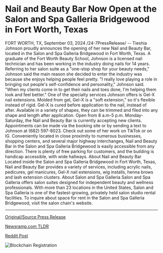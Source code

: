 # Nail and Beauty Bar Now Open at the Salon and Spa Galleria Bridgewood in Fort Worth, Texas

FORT WORTH, TX, September 03, 2024 /24-7PressRelease/ -- Tieshia Johnson proudly announces the opening of her new Nail and Beauty Bar, located in the Salon and Spa Galleria Bridgewood in Fort Worth, Texas.  A graduate of the Fort Worth Beauty School, Johnson is a licensed nail technician and has been working in the industry doing nails for 14 years. Referring to her salon suite as a "one-stop shop for your beauty needs," Johnson said the main reason she decided to enter the industry was because she enjoys helping people feel pretty.  "I really love playing a role in bringing out people's self-confidence and personality," Johnson said. "When my clients come in to get their nails and toes done, I'm helping them look and feel better."  One of the specialty services Johnson offers is Gel-X nail extensions. Molded from gel, Gel-X is a "soft extension," so it's flexible instead of rigid. Gel-X is cured before application to the nail, instead of after. Available in a variety of shapes, they can be trimmed and filed into any shape and length after application.   Open from 8 a.m-5 p.m. Monday-Saturday, the Nail and Beauty Bar is currently accepting new clients. Appointments can be made via the booking site or by sending a text to Johnson at (682) 597-8023. Check out some of her work on TikTok or on IG.   Conveniently located in close proximity to numerous businesses, shopping centers, and several major highway interchanges, Nail and Beauty Bar in the Salon and Spa Galleria Bridgewood is easily accessible from any direction. There is plenty of free parking for customers, and the building is handicap accessible, with wide hallways.   About Nail and Beauty Bar Located inside the Salon and Spa Galleria Bridgewood in Fort Worth, Texas, Nail and Beauty Bar provides a variety of services, including acrylic nails, pedicures, gel manicures, Gel-X nail extensions, wig installs, henna brows and lash extension clusters.  About Salon and Spa Galleria Salon and Spa Galleria offers salon suites designed for independent beauty and wellness professionals. With more than 23 locations in the United States, Salon and Spa Galleria is one of the fastest-growing, privately held salon studio rental facilities. To inquire about space for rent in the Salon and Spa Galleria Bridgewood, visit the salon chain's website. 

---

[Original/Source Press Release](https://www.24-7pressrelease.com/press-release/513802/nail-and-beauty-bar-now-open-at-the-salon-and-spa-galleria-bridgewood-in-fort-worth-texas)
                    

[Newsramp.com TLDR](None) 



[Reddit Post](https://www.reddit.com/r/Business_NewsRamp/comments/1f7upsn/new_nail_and_beauty_bar_opens_in_fort_worth_texas/) 



![Blockchain Registration](https://cdn.newsramp.app/24-7PressRelease/qrcode/249/3/leanrkmq.webp)